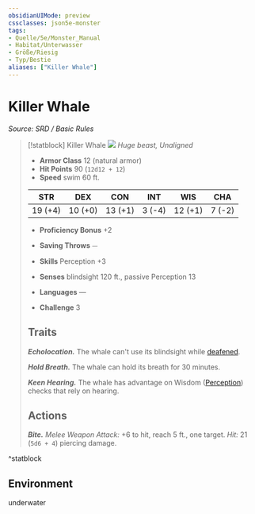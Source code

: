 ```yaml
---
obsidianUIMode: preview
cssclasses: json5e-monster
tags:
- Quelle/5e/Monster_Manual
- Habitat/Unterwasser
- Größe/Riesig
- Typ/Bestie
aliases: ["Killer Whale"]
---
```

# Killer Whale
*Source: SRD / Basic Rules*  

> [!statblock] Killer Whale
> ![](compendium/bestiary/beast/token/killer-whale.png#token)
> *Huge beast, Unaligned*
> 
> - **Armor Class** 12  (natural armor)
> - **Hit Points** 90 (`12d12 + 12`)
> - **Speed** swim 60 ft.
> 
> |STR|DEX|CON|INT|WIS|CHA|
> |:---:|:---:|:---:|:---:|:---:|:---:|
> |19 (+4)|10 (+0)|13 (+1)| 3 (-4)|12 (+1)| 7 (-2)|
> 
> - **Proficiency Bonus** +2
> - **Saving Throws** ⏤
> - **Skills** Perception +3
> - **Senses** blindsight 120 ft., passive Perception 13
> 
> - **Languages** —
> - **Challenge** 3
> 
> ## Traits
> 
> ***Echolocation.*** The whale can't use its blindsight while [deafened](rules/conditions.md#deafened).
> 
> ***Hold Breath.*** The whale can hold its breath for 30 minutes.
> 
> ***Keen Hearing.*** The whale has advantage on Wisdom ([Perception](rules/skills.md#Perception)) checks that rely on hearing.
> 
> ## Actions
> 
> ***Bite.*** *Melee Weapon Attack:* +6 to hit, reach 5 ft., one target. *Hit:* 21 (`5d6 + 4`) piercing damage.
^statblock

## Environment

underwater